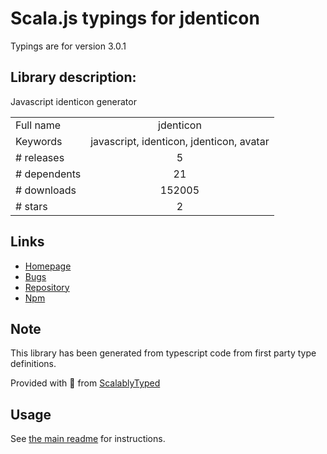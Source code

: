 
# Scala.js typings for jdenticon

Typings are for version 3.0.1

## Library description:
Javascript identicon generator

|                    |                 |
| ------------------ | :-------------: |
| Full name          | jdenticon |
| Keywords           | javascript, identicon, jdenticon, avatar |
| # releases         | 5 |
| # dependents       | 21 |
| # downloads        | 152005 |
| # stars            | 2 |

## Links
- [Homepage](https://github.com/dmester/jdenticon)
- [Bugs](https://github.com/dmester/jdenticon/issues)
- [Repository](https://github.com/dmester/jdenticon)
- [Npm](https://www.npmjs.com/package/jdenticon)
    


## Note
This library has been generated from typescript code from first party type definitions.

Provided with :purple_heart: from [ScalablyTyped](https://github.com/oyvindberg/ScalablyTyped)

## Usage
See [the main readme](../../readme.md) for instructions.


